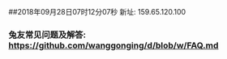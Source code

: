 ##2018年09月28日07时12分07秒 新址: 159.65.120.100
### 兔友常见问题及解答: https://github.com/wanggonging/d/blob/w/FAQ.md
